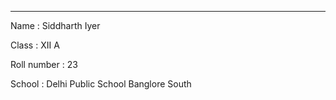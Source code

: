 

----------------------------------------------------------------------------------------------------------------------------------

Name : Siddharth Iyer

Class : XII A

Roll number : 23

School : Delhi Public School Banglore South

